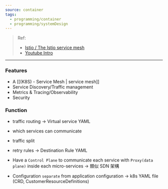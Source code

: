 ```yaml
---
source: container
tags:
  - programming/container
  - programming/systemDesign
---
```

> Ref:
> - [Istio / The Istio service mesh](https://istio.io/latest/about/service-mesh/)
> - [Youtube Intro](https://youtu.be/16fgzklcF7Y)

---

### Features

- A [[(K8S) - Service Mesh | service mesh]]
- Service Discovery/Traffic management
- Metrics & Tracing/Observability
- Security

### Function

- traffic routing → Virtual service YAML
- which services can communicate
- traffic split
- retry rules → Destination Rule YAML



- Have a `Control Plane` to communicate each service with `Proxy(data plane)` inside each micro-services → 類似 SDN 架構
- Configuration `separate` from application configuration → k8s YAML file (CRD, CustomerResourceDefinitions)

